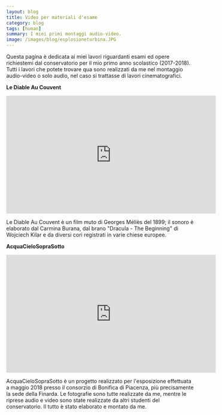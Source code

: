 ```yaml
---
layout: blog
title: Video per materiali d'esame
category: blog
tags: [human]  
summary: I miei primi montaggi audio-video.
image: /images/blog/esplosioneturbina.JPG
---
```


Questa pagina è dedicata ai miei lavori riguardanti esami ed opere richiestemi dal conservatorio per il mio primo anno scolastico (2017-2018).
Tutti i lavori che potete trovare qua sono realizzati da me nel montaggio audio-video o solo audio, nel caso si trattasse di lavori cinematografici.

<b>Le Diable Au Couvent</b>

<iframe width="560" height="315" src="https://www.youtube.com/embed/tAro1dHvV4E" frameborder="0" allow="accelerometer; autoplay; encrypted-media; gyroscope; picture-in-picture" allowfullscreen></iframe>

Le Diable Au Couvent è un film muto di Georges Méliès del 1899; il sonoro è elaborato dal Carmina Burana, dal brano "Dracula - The Beginning" di Wojciech Kilar e da diversi cori registrati in varie chiese europee.

<b>AcquaCieloSopraSotto</b>

<iframe width="560" height="315" src="https://www.youtube.com/embed/bRXMjFPAglU" frameborder="0" allow="accelerometer; autoplay; encrypted-media; gyroscope; picture-in-picture" allowfullscreen></iframe>

AcquaCieloSopraSotto è un progetto realizzato per l'esposizione effettuata a maggio 2018 presso il consorzio di Bonifica di Piacenza, più precisamente la sede della Finarda. Le fotografie sono tutte realizzate da me, mentre le riprese audio e video sono state realizzate da altri studenti del conservatorio. Il tutto è stato elaborato e montato da me.
